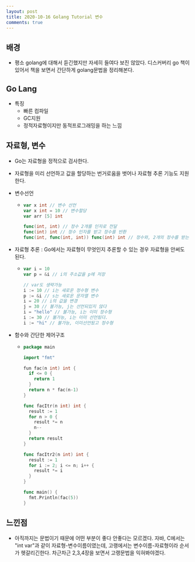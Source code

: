```yaml
---
layout: post
title: 2020-10-16 Golang Tutorial 변수
comments: true
---
```


## 배경
- 평소 golang에 대해서 듣긴했지만 자세히 들여다 보진 않았다. 디스커버리 go 책이 있어서 책을 보면서 간단하게 golang문법을 정리해본다.

## Go Lang

- 특징
  - 빠른 컴파일
  - GC지원
  - 정적자료형이지만 동적프로그래밍을 하는 느낌

## 자료형, 변수

- Go는 자료형을 정적으로 검사한다.

- 자료형을 미리 선언하고 값을 할당하는 번거로움을 벗어나 자료형 추론 기능도 지원한다.

- 변수선언

  - ```go
    var x int // 변수 선언
    var x int = 10 // 변수할당
    var arr [5] int

    func(int, int) // 정수 2개를 인자로 전달
    func(int) int // 정수 인자를 받고 정수를 반환
    func(int, func(int, int)) func(int) int // 정수와, 2개의 정수를 받는 함수를 받고, 정수 하나를 받고 정수 하나를 반환하는 함수
    ```

- 자료형 추론 : Go에서는 자료형이 무엇인지 추론할 수 있는 경우 자료형을 안써도 된다.

  - ```go
    var i = 10
    var p = &i // i의 주소값을 p에 저장

    // var도 생략가능
    i := 10 // i는 새로운 정수형 변수
    p := &i // s는 새로운 문자열 변수
    i = 20 // i의 값을 변경
    j = 30 // 불가능, j는 선언되있지 않다
    i = "hello" // 불가능, i는 이미 정수형
    i := 30 // 불가능, i는 이미 선언됬다.
    i := "hi" // 불가능, 이미선언됬고 정수형


    ```

- 함수와 간단한 제어구조

  - ```go
    package main

    import "fmt"

    fun fac(n int) int {
      if <= 0 {
        return 1
      }
      return n * fac(n-1)
    }

    func facItr(n int) int {
      result := 1
      for n > 0 {
        result *= n
        n--
      }
      return result
    }

    func facItr2(n int) int {
      result := 1
      for i := 2; i <= n; i++ {
        result *= i
      }
    }

    func main() {
      fmt.Println(fac(5))
    }
    ```
## 느낀점
- 아직까지는 문법이기 때문에 어떤 부분이 좋다 안좋다는 모르겠다. 자바, C에서는 "int var"과 같이 자료형-변수이름이였는데, 고랭에서는 변수이름-자료형이라 순서가 헷갈리긴한다. 차근차근 2,3,4장을 보면서 고랭문법을 익혀봐야겠다.

